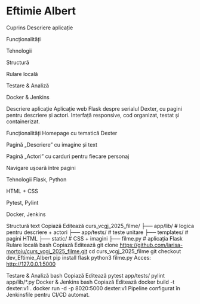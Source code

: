 # Eftimie Albert
Cuprins
Descriere aplicație

Funcționalități

Tehnologii

Structură

Rulare locală

Testare & Analiză

Docker & Jenkins

Descriere aplicație
Aplicație web Flask despre serialul Dexter, cu pagini pentru descriere și actori. Interfață responsive, cod organizat, testat și containerizat.

Funcționalități
Homepage cu tematică Dexter

Pagină „Descriere” cu imagine și text

Pagină „Actori” cu carduri pentru fiecare personaj

Navigare ușoară între pagini

Tehnologii
Flask, Python

HTML + CSS

Pytest, Pylint

Docker, Jenkins

Structură
text
Copiază
Editează
curs_vcgj_2025_filme/
├── app/lib/            # logica pentru descriere + actori
├── app/tests/          # teste unitare
├── templates/          # pagini HTML
├── static/             # CSS + imagini
├── filme.py            # aplicația Flask
Rulare locală
bash
Copiază
Editează
git clone https://github.com/larisa-mortoiu/curs_vcgj_2025_filme.git
cd curs_vcgj_2025_filme
git checkout dev_Eftimie_Albert
pip install flask
python3 filme.py
Acces: http://127.0.0.1:5000

Testare & Analiză
bash
Copiază
Editează
pytest app/tests/
pylint app/lib/*.py
Docker & Jenkins
bash
Copiază
Editează
docker build -t dexter:v1 .
docker run -d -p 8020:5000 dexter:v1
Pipeline configurat în Jenkinsfile pentru CI/CD automat.


